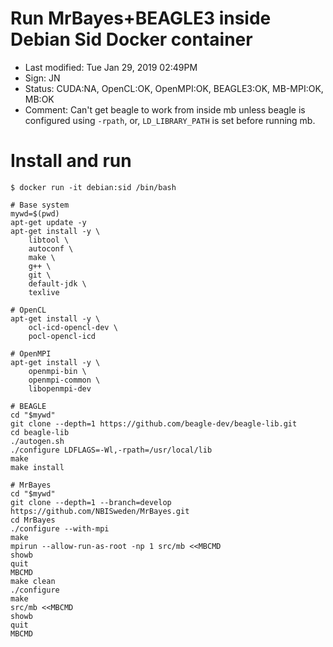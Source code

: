 # Run MrBayes+BEAGLE3 inside Debian Sid Docker container

- Last modified: Tue Jan 29, 2019  02:49PM
- Sign: JN
- Status: CUDA:NA, OpenCL:OK, OpenMPI:OK, BEAGLE3:OK, MB-MPI:OK, MB:OK
- Comment: Can't get beagle to work from inside mb unless beagle is configured using `-rpath`, or, `LD_LIBRARY_PATH` is set before running mb.

# Install and run

    $ docker run -it debian:sid /bin/bash

    # Base system
    mywd=$(pwd)
    apt-get update -y
    apt-get install -y \
        libtool \
        autoconf \
        make \
        g++ \
        git \
        default-jdk \
        texlive

    # OpenCL
    apt-get install -y \
        ocl-icd-opencl-dev \
        pocl-opencl-icd

    # OpenMPI
    apt-get install -y \
        openmpi-bin \
        openmpi-common \
        libopenmpi-dev

    # BEAGLE
    cd "$mywd"
    git clone --depth=1 https://github.com/beagle-dev/beagle-lib.git
    cd beagle-lib
    ./autogen.sh
    ./configure LDFLAGS=-Wl,-rpath=/usr/local/lib
    make
    make install

    # MrBayes
    cd "$mywd"
    git clone --depth=1 --branch=develop https://github.com/NBISweden/MrBayes.git
    cd MrBayes
    ./configure --with-mpi
    make
    mpirun --allow-run-as-root -np 1 src/mb <<MBCMD
    showb
    quit
    MBCMD
    make clean
    ./configure
    make
    src/mb <<MBCMD
    showb
    quit
    MBCMD

